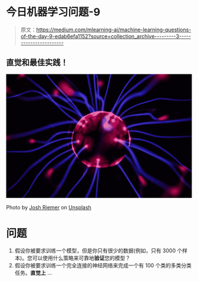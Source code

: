# 今日机器学习问题-9

> 原文：<https://medium.com/mlearning-ai/machine-learning-questions-of-the-day-9-edab6efa1152?source=collection_archive---------3----------------------->

## 直觉和最佳实践！

![](img/3529ddcf3cbc97dee8ffdbfad0e9f181.png)

Photo by [Josh Riemer](https://unsplash.com/@joshriemer?utm_source=medium&utm_medium=referral) on [Unsplash](https://unsplash.com?utm_source=medium&utm_medium=referral)

# 问题

1.  假设你被要求训练一个模型，但是你只有很少的数据(例如，只有 3000 个样本)。您可以使用什么策略来可靠地**验证**您的模型？
2.  假设你被要求训练一个完全连接的神经网络来完成一个有 100 个类的多类分类任务。**直觉上** …